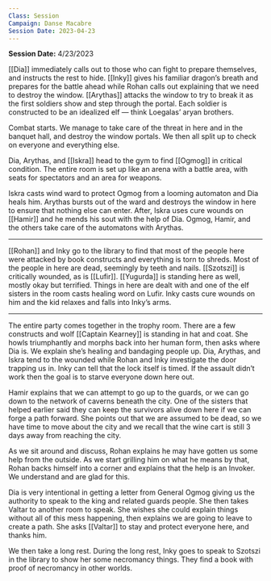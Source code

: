 ```yaml
---
Class: Session
Campaign: Danse Macabre
Session Date: 2023-04-23
---
```

**Session Date:** 4/23/2023

[[Dia]] immediately calls out to those who can fight to prepare themselves, and instructs the rest to hide. [[Inky]] gives his familiar dragon’s breath and prepares for the battle ahead while Rohan calls out explaining that we need to destroy the window. [[Arythas]] attacks the window to try to break it as the first soldiers show and step through the portal. Each soldier is constructed to be an idealized elf — think Loegalas’ aryan brothers.

Combat starts. We manage to take care of the threat in here and in the banquet hall, and destroy the window portals. We then all split up to check on everyone and everything else.

Dia, Arythas, and [[Iskra]] head to the gym to find [[Ogmog]] in critical condition. The entire room is set up like an arena with a battle area, with seats for spectators and an area for weapons.

Iskra casts wind ward to protect Ogmog from a looming automaton and Dia heals him. Arythas bursts out of the ward and destroys the window in here to ensure that nothing else can enter. After, Iskra uses cure wounds on [[Hamir]] and he mends his sout with the help of Dia. Ogmog, Hamir, and the others take care of the automatons with Arythas.

---

[[Rohan]] and Inky go to the library to find that most of the people here were attacked by book constructs and everything is torn to shreds. Most of the people in here are dead, seemingly by teeth and nails. [[Szotszi]] is critically wounded, as is [[Lufir]]. [[Yugurda]] is standing here as well, mostly okay but terrified. Things in here are dealt with and one of the elf sisters in the room casts healing word on Lufir. Inky casts cure wounds on him and the kid relaxes and falls into Inky’s arms.

---

The entire party comes together in the trophy room. There are a few constructs and wolf [[Captain Kearney]] is standing in hat and coat. She howls triumphantly and morphs back into her human form, then asks where Dia is. We explain she’s healing and bandaging people up. Dia, Arythas, and Iskra tend to the wounded while Rohan and Inky investigate the door trapping us in. Inky can tell that the lock itself is timed. If the assault didn’t work then the goal is to starve everyone down here out.

Hamir explains that we can attempt to go up to the guards, or we can go down to the network of caverns beneath the city. One of the sisters that helped earlier said they can keep the survivors alive down here if we can forge a path forward. She points out that we are assumed to be dead, so we have time to move about the city and we recall that the wine cart is still 3 days away from reaching the city.

As we sit around and discuss, Rohan explains he may have gotten us some help from the outside. As we start grilling him on what he means by that, Rohan backs himself into a corner and explains that the help is an Invoker. We understand and are glad for this.

Dia is very intentional in getting a letter from General Ogmog giving us the authority to speak to the king and related guards people. She then takes Valtar to another room to speak. She wishes she could explain things without all of this mess happening, then explains we are going to leave to create a path. She asks [[Valtar]] to stay and protect everyone here, and thanks him.

We then take a long rest. During the long rest, Inky goes to speak to Szotszi in the library to show her some necromancy things. They find a book with proof of necromancy in other worlds.